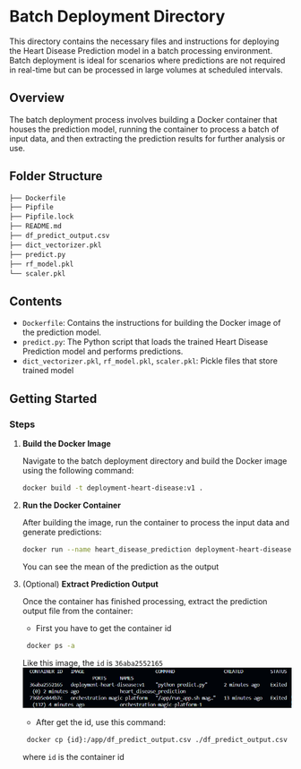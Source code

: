 
# Batch Deployment Directory

This directory contains the necessary files and instructions for deploying the Heart Disease Prediction model in a batch processing environment. Batch deployment is ideal for scenarios where predictions are not required in real-time but can be processed in large volumes at scheduled intervals.

## Overview

The batch deployment process involves building a Docker container that houses the prediction model, running the container to process a batch of input data, and then extracting the prediction results for further analysis or use.

## Folder Structure
```bash
├── Dockerfile
├── Pipfile
├── Pipfile.lock
├── README.md
├── df_predict_output.csv
├── dict_vectorizer.pkl
├── predict.py
├── rf_model.pkl
└── scaler.pkl
```
## Contents

- `Dockerfile`: Contains the instructions for building the Docker image of the prediction model.
- `predict.py`: The Python script that loads the trained Heart Disease Prediction model and performs predictions.
- `dict_vectorizer.pkl`, `rf_model.pkl`, `scaler.pkl`: Pickle files that store trained model
## Getting Started

### Steps

1. **Build the Docker Image**

   Navigate to the batch deployment directory and build the Docker image using the following command:

   ```bash
   docker build -t deployment-heart-disease:v1 .
   ```

2. **Run the Docker Container**

   After building the image, run the container to process the input data and generate predictions:

   ```bash
   docker run --name heart_disease_prediction deployment-heart-disease:v1
   ```

   You can see the mean of the prediction as the output

3. (Optional) **Extract Prediction Output**

   Once the container has finished processing, extract the prediction output file from the container:


   - First you have to get the container id 
   ```bash
    docker ps -a
   ```
    Like this image, the `id` is `36aba2552165`
   ![](../../images/batch-deployment.png)

   - After get the id, use this command:

   ```bash
    docker cp {id}:/app/df_predict_output.csv ./df_predict_output.csv
   ```
    where `id` is the container id 



